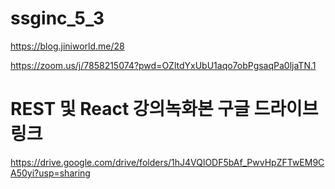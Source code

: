 # ssginc_5_3



https://blog.jiniworld.me/28

https://zoom.us/j/7858215074?pwd=OZltdYxUbU1aqo7obPgsaqPa0ljaTN.1


# REST 및 React 강의녹화본 구글 드라이브 링크
https://drive.google.com/drive/folders/1hJ4VQlODF5bAf_PwvHpZFTwEM9CA50yi?usp=sharing

